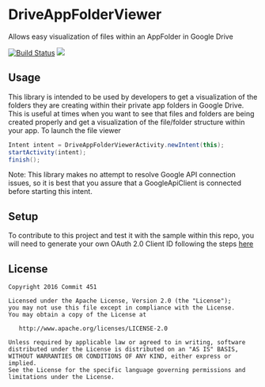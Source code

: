 # DriveAppFolderViewer

Allows easy visualization of files within an AppFolder in Google Drive

[![Build Status](https://travis-ci.org/Commit451/DriveAppFolderViewer.svg?branch=master)](https://travis-ci.org/Commit451/DriveAppFolderViewer)
[![](https://jitpack.io/v/Commit451/DriveAppFolderViewer.svg)](https://jitpack.io/#Commit451/DriveAppFolderViewer)

## Usage
This library is intended to be used by developers to get a visualization of the folders they are creating within their private app folders in Google Drive. This is useful at times when you want to see that files and folders are being created properly and get a visualization of the file/folder structure within your app.
To launch the file viewer
```java
Intent intent = DriveAppFolderViewerActivity.newIntent(this);
startActivity(intent);
finish();
```
Note: This library makes no attempt to resolve Google API connection issues, so it is best that you assure that a GoogleApiClient is connected before starting this intent.

## Setup
To contribute to this project and test it with the sample within this repo, you will need to generate your own OAuth 2.0 Client ID following the steps [here](https://developers.google.com/drive/android/get-started)

License
--------

    Copyright 2016 Commit 451

    Licensed under the Apache License, Version 2.0 (the "License");
    you may not use this file except in compliance with the License.
    You may obtain a copy of the License at

       http://www.apache.org/licenses/LICENSE-2.0

    Unless required by applicable law or agreed to in writing, software
    distributed under the License is distributed on an "AS IS" BASIS,
    WITHOUT WARRANTIES OR CONDITIONS OF ANY KIND, either express or implied.
    See the License for the specific language governing permissions and
    limitations under the License.
